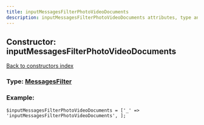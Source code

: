 ```yaml
---
title: inputMessagesFilterPhotoVideoDocuments
description: inputMessagesFilterPhotoVideoDocuments attributes, type and example
---
```

## Constructor: inputMessagesFilterPhotoVideoDocuments  
[Back to constructors index](index.md)






### Type: [MessagesFilter](../types/MessagesFilter.md)


### Example:

```
$inputMessagesFilterPhotoVideoDocuments = ['_' => 'inputMessagesFilterPhotoVideoDocuments', ];
```  

